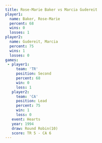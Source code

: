 ```yaml
---
title: Rose-Marie Baker vs Marcia Gudereit
player1:                 
  name: Baker, Rose-Marie
  percent: 68            
  wins: 0                
  losses: 1              
player2:                 
  name: Gudereit, Marcia 
  percent: 75            
  wins: 1                
  losses: 0              
games:
 - player1:          
     team: 'TR'      
     position: Second
     percent: 68     
     win: 0          
     loss: 1         
   player2:        
     team: 'CA'    
     position: Lead
     percent: 75   
     win: 1        
     loss: 0       
   event: Hearts        
   year: 1994           
   draw: Round Robin(10)
   score: TR 5 - CA 6   
---
```

